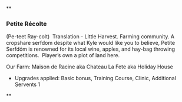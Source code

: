 **

### Petite Récolte

(Pe-teet Ray-colt)  Translation - Little Harvest. Farming community. A cropshare serfdom despite what Kyle would like you to believe, Petite Serfdóm is renowned for its local wine, apples, and hay-bag throwing competitions.  Player’s own a plot of land here.

  

Our Farm: Maison de Racine aka Chateau La Fete aka Holiday House

- Upgrades applied: Basic bonus, Training Course, Clinic, Additional Servents 1
    

**